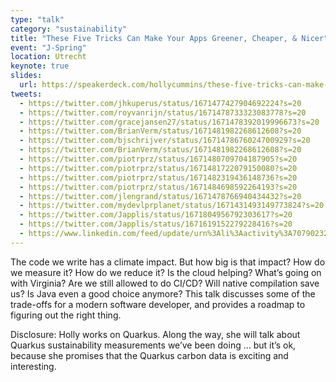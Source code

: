 ```yaml
---
type: "talk"
category: "sustainability"
title: "These Five Tricks Can Make Your Apps Greener, Cheaper, & Nicer"
event: "J-Spring"
location: Utrecht
keynote: true
slides:
  url: https://speakerdeck.com/hollycummins/these-five-tricks-can-make-your-apps-greener-cheaper-and-nicer-40c62b96-7b87-4d6d-90fb-b684582fc9d6
tweets:
  - https://twitter.com/jhkuperus/status/1671477427904692224?s=20
  - https://twitter.com/royvanrijn/status/1671478733323083778?s=20
  - https://twitter.com/gracejansen27/status/1671478392019996673?s=20
  - https://twitter.com/BrianVerm/status/1671481982268612608?s=20
  - https://twitter.com/bjschrijver/status/1671478676024700929?s=20
  - https://twitter.com/BrianVerm/status/1671481982268612608?s=20
  - https://twitter.com/piotrprz/status/1671480709704187905?s=20
  - https://twitter.com/piotrprz/status/1671481722079150080?s=20
  - https://twitter.com/piotrprz/status/1671482319436148736?s=20
  - https://twitter.com/piotrprz/status/1671484698592264193?s=20
  - https://twitter.com/jlengrand/status/1671478766940434432?s=20
  - https://twitter.com/mydevlprplanet/status/1671431493149773824?s=20
  - https://twitter.com/Japplis/status/1671804956792303617?s=20
  - https://twitter.com/Japplis/status/1671619152279228416?s=20
  - https://www.linkedin.com/feed/update/urn%3Ali%3Aactivity%3A7079023240647471104
---
```


The code we write has a climate impact. But how big is that impact? How do we measure it? How do we reduce it? Is the cloud helping? What’s going on with Virginia? Are we still allowed to do CI/CD? Will native compilation save us? Is Java even a good choice anymore? This talk discusses some of the trade-offs for a modern software developer, and provides a roadmap to figuring out the right thing.

Disclosure: Holly works on Quarkus. Along the way, she will talk about Quarkus sustainability measurements we’ve been doing … but it’s ok, because she promises that the Quarkus carbon data is exciting and interesting.

